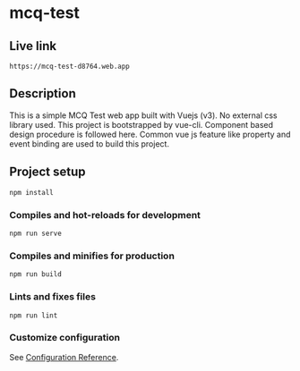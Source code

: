 # mcq-test

## Live link
```
https://mcq-test-d8764.web.app
```

## Description
This is a simple MCQ Test web app built with Vuejs (v3). No external css library used. This project is bootstrapped by vue-cli.
Component based design procedure is followed here. Common vue js feature like property and event binding are used to build this project.
## Project setup
```
npm install
```

### Compiles and hot-reloads for development
```
npm run serve
```

### Compiles and minifies for production
```
npm run build
```

### Lints and fixes files
```
npm run lint
```

### Customize configuration
See [Configuration Reference](https://cli.vuejs.org/config/).
